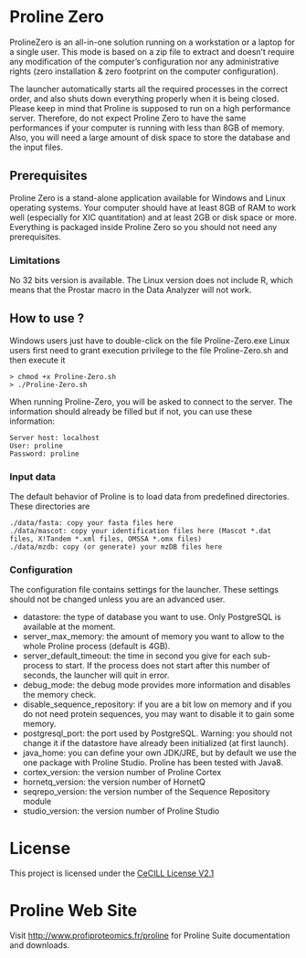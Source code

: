 # Proline Zero

ProlineZero is an all-in-one solution running on a workstation or a laptop for a single user. This mode is based on a zip file to extract and doesn’t require any modification of the computer’s configuration nor any administrative rights (zero installation & zero footprint on the computer configuration).

The launcher automatically starts all the required processes in the correct order, and also shuts down everything properly when it is being closed.
Please keep in mind that Proline is supposed to run on a high performance server. Therefore, do not expect Proline Zero to have the same performances if your computer is running with less than 8GB of memory. Also, you will need a large amount of disk space to store the database and the input files.

## Prerequisites

Proline Zero is a stand-alone application available for Windows and Linux operating systems. Your computer should have at least 8GB of RAM to work well (especially for XIC quantitation) and at least 2GB or disk space or more.
Everything is packaged inside Proline Zero so you should not need any prerequisites.

### Limitations

No 32 bits version is available.
The Linux version does not include R, which means that the Prostar macro in the Data Analyzer will not work.

## How to use ?

Windows users just have to double-click on the file Proline-Zero.exe
Linux users first need to grant execution privilege to the file Proline-Zero.sh and then execute it

```
> chmod +x Proline-Zero.sh
> ./Proline-Zero.sh
```

When running Proline-Zero, you will be asked to connect to the server. The information should already be filled but if not, you can use these information:
```
Server host: localhost
User: proline
Password: proline
```

### Input data

The default behavior of Proline is to load data from predefined directories. These directories are
```
./data/fasta: copy your fasta files here
./data/mascot: copy your identification files here (Mascot *.dat files, X!Tandem *.xml files, OMSSA *.omx files)
./data/mzdb: copy (or generate) your mzDB files here
```

### Configuration

The configuration file contains settings for the launcher. These settings should not be changed unless you are an advanced user.

* datastore: the type of database you want to use. Only PostgreSQL is available at the moment.
* server_max_memory: the amount of memory you want to allow to the whole Proline process (default is 4GB).
* server_default_timeout: the time in second you give for each sub-process to start. If the process does not start after this number of seconds, the launcher will quit in error.
* debug_mode: the debug mode provides more information and disables the memory check.
* disable_sequence_repository: if you are a bit low on memory and if you do not need protein sequences, you may want to disable it to gain some memory.
* postgresql_port: the port used by PostgreSQL. Warning: you should not change it if the datastore have already been initialized (at first launch).
* java_home: you can define your own JDK/JRE, but by default we use the one package with Proline Studio. Proline has been tested with Java8.
* cortex_version: the version number of Proline Cortex
* hornetq_version: the version number of HornetQ
* seqrepo_version: the version number of the Sequence Repository module
* studio_version: the version number of Proline Studio

# License

This project is licensed under the [CeCILL License V2.1](http://www.cecill.info/licences/Licence_CeCILL_V2.1-en.html)

# Proline Web Site

 Visit http://www.profiproteomics.fr/proline for Proline Suite documentation and downloads.
